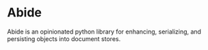 # Abide
Abide is an opinionated python library for enhancing, serializing, and
persisting objects into document stores.